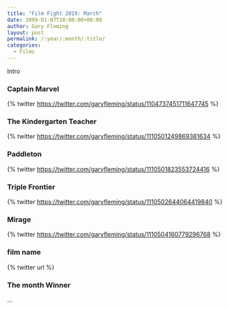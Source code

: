 ```yaml
---
title: "Film Fight 2019: March"
date: 3899-01-07T20:00:00+00:00
author: Gary Fleming
layout: post
permalink: /:year/:month/:title/
categories:
  - Films
---
```


Intro

### Captain Marvel

{% twitter https://twitter.com/garyfleming/status/1104737451711647745 %}

### The Kindergarten Teacher

{% twitter https://twitter.com/garyfleming/status/1110501249869381634 %}

### Paddleton

{% twitter https://twitter.com/garyfleming/status/1110501823553724416 %}

### Triple Frontier

{% twitter https://twitter.com/garyfleming/status/1110502644064419840 %}

### Mirage

{% twitter https://twitter.com/garyfleming/status/1110504160779296768 %}

### film name

{% twitter url %}


### The month Winner

...
